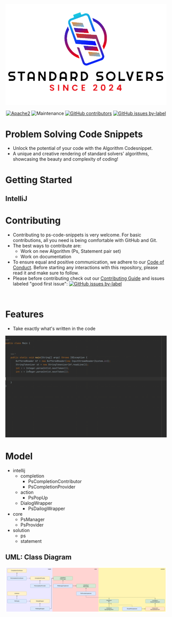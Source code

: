 ![logo](./docs/img/logo.png)


<div align="center">
    <a href="https://www.apache.org/licenses/LICENSE-2.0"><img src="https://img.shields.io/badge/license-Apache2-green.svg?style=for-the-badge" alt="Apache2"></a>
    <img src="https://img.shields.io/maintenance/yes/2024?style=for-the-badge" alt="Maintenance">
    <a href="https://github.com/StandardSolvers/ps-code-snippets/graphs/contributors"><img src="https://img.shields.io/github/contributors/StandardSolvers/ps-code-snippets?style=for-the-badge" alt="GitHub contributors"></a>
    <a href="https://github.com/StandardSolvers/ps-code-snippets/contribute"><img src="https://img.shields.io/github/issues/StandardSolvers/ps-code-snippets/good%20first%20issue?style=for-the-badge" alt="GitHub issues by-label"></a>        
</div>

# Problem Solving Code Snippets
- Unlock the potential of your code with the Algorithm Codesnippet.
- A unique and creative rendering of standard solvers' algorithms, showcasing the beauty and complexity of coding!

# Getting Started
## IntelliJ

# Contributing
- Contributing to ps-code-snippets is very welcome. For basic contributions, all you need is being comfortable with GitHub and Git.
- The best ways to contribute are:
    - Work on new Algorithm (Ps, Statement pair set)
    - Work on documentation
- To ensure equal and positive communication, we adhere to our [Code of Conduct](./CODE_OF_CONDUCT.md). Before starting any interactions with this repository, please read it and make sure to follow.
- Please before contributing check out our [Contributing Guide](./CONTRIBUTING.md) and issues labeled "good first issue": [![GitHub issues by-label](https://img.shields.io/github/issues/StandardSolvers/ps-code-snippets/good%20first%20issue?style=for-the-badge)](https://github.com/StandardSolvers/ps-code-snippets/contribute)
<br>

# Features
- Take exactly what's written in the code

![gif](./docs/img/disjoint-set.gif)

# Model
- intellij
    - completion
        - PsCompletionContributor
        - PsCompletionProvider
    - action
        - PsPopUp
    - DialogWrapper
        - PsDailogWrapper
- core
  - PsManager
  - PsProvider
- solution
  - ps
  - statement

## UML: Class Diagram
![uml](./docs/img/uml.png)




